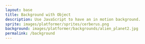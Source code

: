```yaml
---
layout: base
title: Background with Object
description: Use JavaScript to have an in motion background.
sprite: images/platformer/sprites/cerberus.png
background: images/platformer/backgrounds/alien_planet2.jpg
permalink: /background
---
```


<canvas id="world"></canvas> <!-- Canvas element for rendering the game world -->

<script>
  const canvas = document.getElementById("world"); // Get the canvas element
  const ctx = canvas.getContext('2d'); // Get the 2D drawing context
  const backgroundImg = new Image(); // Create a new Image for the background
  const spriteImg = new Image(); // Create a new Image for the sprite
  backgroundImg.src = '{{page.background}}'; // Set background image source from front matter
  spriteImg.src = '{{page.sprite}}'; // Set sprite image source from front matter

  let imagesLoaded = 0; // Track number of loaded images
  backgroundImg.onload = function() { // When background image loads
    imagesLoaded++; // Increment loaded count
    startGameWorld(); // Try to start the game
  };
  spriteImg.onload = function() { // When sprite image loads
    imagesLoaded++; // Increment loaded count
    startGameWorld(); // Try to start the game
  };

  function startGameWorld() {
    if (imagesLoaded < 2) return; // Wait until both images are loaded

    // Base class for all game objects
    class GameObject {
      constructor(image, width, height, x = 0, y = 0, speedRatio = 0) {
        this.image = image; // Image to draw
        this.width = width; // Width of object
        this.height = height; // Height of object
        this.x = x; // X position
        this.y = y; // Y position
        this.speedRatio = speedRatio; // Speed ratio for movement
        this.speed = GameWorld.gameSpeed * this.speedRatio; // Actual speed
      }
      update() {} // Update object state (empty for base)
      draw(ctx) { // Draw object on canvas
        ctx.drawImage(this.image, this.x, this.y, this.width, this.height);
      }
    }

    // Background class, scrolls horizontally
    class Background extends GameObject {
      constructor(image, gameWorld) {
        // Fill entire canvas with background image
        super(image, gameWorld.width, gameWorld.height, 0, 0, 0.1);
      }
      update() {
        this.x = (this.x - this.speed) % this.width; // Move background left, wrap around
      }
      draw(ctx) {
        ctx.drawImage(this.image, this.x, this.y, this.width, this.height); // Draw first background
        ctx.drawImage(this.image, this.x + this.width, this.y, this.width, this.height); // Draw second for seamless scroll
      }
    }

    // Player class, animates sprite up and down
    class Player extends GameObject {
      constructor(image, gameWorld) {
        const width = image.naturalWidth / 2; // Set sprite width
        const height = image.naturalHeight / 2; // Set sprite height
        const x = (gameWorld.width - width) / 2; // Center horizontally
        const y = (gameWorld.height - height) / 2; // Center vertically
        super(image, width, height, x, y); // Call base constructor
        this.baseY = y; // Store base Y position
        this.frame = 0; // Animation frame counter
      }
      update() {
        this.y = this.baseY + Math.sin(this.frame * 0.05) * 20; // Animate up and down
        this.frame++; // Increment frame
      }
    }

    // Game world class, manages canvas and objects
    class GameWorld {
      static gameSpeed = 5; // Base speed for game objects
      constructor(backgroundImg, spriteImg) {
        this.canvas = document.getElementById("world"); // Get canvas
        this.ctx = this.canvas.getContext('2d'); // Get context
        this.width = window.innerWidth; // Set canvas width to window width
        this.height = window.innerHeight; // Set canvas height to window height
        this.canvas.width = this.width; // Apply width
        this.canvas.height = this.height; // Apply height
        this.canvas.style.width = `${this.width}px`; // Style width
        this.canvas.style.height = `${this.height}px`; // Style height
        this.canvas.style.position = 'absolute'; // Position canvas
        this.canvas.style.left = `0px`; // Align left
        this.canvas.style.top = `${(window.innerHeight - this.height) / 2}px`; // Center vertically

        this.gameObjects = [
         new Background(backgroundImg, this), // Add background object
         new Player(spriteImg, this) // Add player object
        ];
      }
      gameLoop() {
        this.ctx.clearRect(0, 0, this.width, this.height); // Clear canvas
        for (const obj of this.gameObjects) { // Loop through game objects
          obj.update(); // Update object state
          obj.draw(this.ctx); // Draw object
        }
        requestAnimationFrame(this.gameLoop.bind(this)); // Loop again on next frame
      }
      start() {
        this.gameLoop(); // Start the game loop
      }
    }

    const world = new GameWorld(backgroundImg, spriteImg); // Create game world instance
    world.start(); // Start the game
  }
</script>
